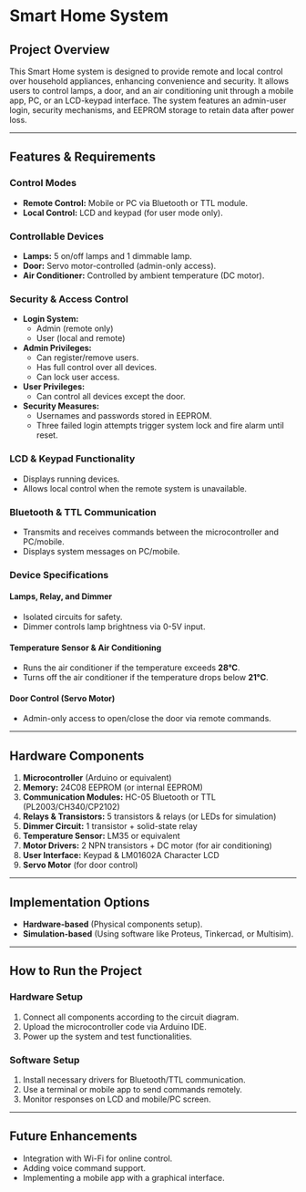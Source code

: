 # **Smart Home System**

## **Project Overview**
This Smart Home system is designed to provide remote and local control over household appliances, enhancing convenience and security. It allows users to control lamps, a door, and an air conditioning unit through a mobile app, PC, or an LCD-keypad interface. The system features an admin-user login, security mechanisms, and EEPROM storage to retain data after power loss.

---

## **Features & Requirements**

### **Control Modes**
- **Remote Control:** Mobile or PC via Bluetooth or TTL module.
- **Local Control:** LCD and keypad (for user mode only).

### **Controllable Devices**
- **Lamps:** 5 on/off lamps and 1 dimmable lamp.
- **Door:** Servo motor-controlled (admin-only access).
- **Air Conditioner:** Controlled by ambient temperature (DC motor).

### **Security & Access Control**
- **Login System:**
  - Admin (remote only)
  - User (local and remote)
- **Admin Privileges:**
  - Can register/remove users.
  - Has full control over all devices.
  - Can lock user access.
- **User Privileges:**
  - Can control all devices except the door.
- **Security Measures:**
  - Usernames and passwords stored in EEPROM.
  - Three failed login attempts trigger system lock and fire alarm until reset.

### **LCD & Keypad Functionality**
- Displays running devices.
- Allows local control when the remote system is unavailable.

### **Bluetooth & TTL Communication**
- Transmits and receives commands between the microcontroller and PC/mobile.
- Displays system messages on PC/mobile.

### **Device Specifications**
#### **Lamps, Relay, and Dimmer**
- Isolated circuits for safety.
- Dimmer controls lamp brightness via 0-5V input.

#### **Temperature Sensor & Air Conditioning**
- Runs the air conditioner if the temperature exceeds **28°C**.
- Turns off the air conditioner if the temperature drops below **21°C**.

#### **Door Control (Servo Motor)**
- Admin-only access to open/close the door via remote commands.

---

## **Hardware Components**
1. **Microcontroller** (Arduino or equivalent)
2. **Memory:** 24C08 EEPROM (or internal EEPROM)
3. **Communication Modules:** HC-05 Bluetooth or TTL (PL2003/CH340/CP2102)
4. **Relays & Transistors:** 5 transistors & relays (or LEDs for simulation)
5. **Dimmer Circuit:** 1 transistor + solid-state relay
6. **Temperature Sensor:** LM35 or equivalent
7. **Motor Drivers:** 2 NPN transistors + DC motor (for air conditioning)
8. **User Interface:** Keypad & LM01602A Character LCD
9. **Servo Motor** (for door control)

---

## **Implementation Options**
- **Hardware-based** (Physical components setup).
- **Simulation-based** (Using software like Proteus, Tinkercad, or Multisim).

---


## **How to Run the Project**

### **Hardware Setup**
1. Connect all components according to the circuit diagram.
2. Upload the microcontroller code via Arduino IDE.
3. Power up the system and test functionalities.

### **Software Setup**
1. Install necessary drivers for Bluetooth/TTL communication.
2. Use a terminal or mobile app to send commands remotely.
3. Monitor responses on LCD and mobile/PC screen.

---

## **Future Enhancements**
- Integration with Wi-Fi for online control.
- Adding voice command support.
- Implementing a mobile app with a graphical interface.

